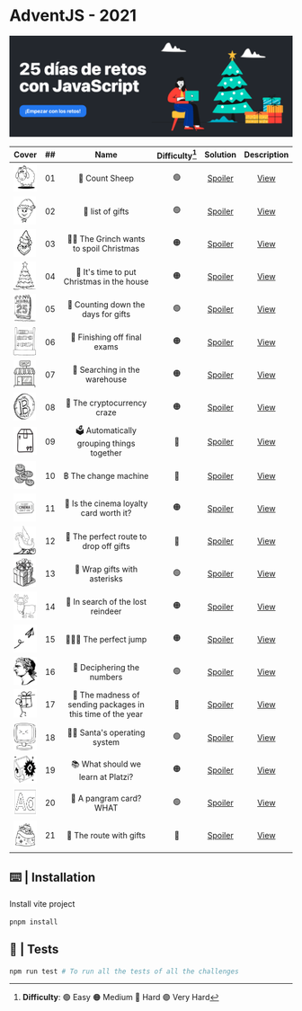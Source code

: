 # AdventJS - 2021

![cover2021](/public/cover2021.png)

| Cover | ##    |                               Name                                    | Difficulty[^1] |  Solution  | Description |
| ----- | :---: |:---------------------------------------------------------------------:|:------------:  | :--------: | :---------: |
| <img src="https://github.com/AlecANL/adventjs/blob/main/public/2021/sheep.png?raw=true" width="50" height="50" />       |  01   | 🐑 Count Sheep      |  🟢  | [Spoiler](https://github.com/AlecANL/adventjs/blob/main/src/2021/challenges/01/app.ts)         | [View](https://github.com/AlecANL/adventjs/tree/main/src/2021/challenges/01) | 280 |
| <img src="https://github.com/AlecANL/adventjs/blob/main/public/2021/elf.png?raw=true" width="40" height="50" />       |  02   | 🎁 list of gifts |         🟢     | [Spoiler](https://github.com/AlecANL/adventjs/blob/main/src/2021/challenges/02/app.ts)         | [View](https://github.com/AlecANL/adventjs/tree/main/src/2021/challenges/02)|
| <img src="https://github.com/AlecANL/adventjs/blob/main/public/2021/grinch.png?raw=true" width="40" height="50" />       |  03   | 🧑‍🎤 The Grinch wants to spoil Christmas|     🟠     | [Spoiler](https://github.com/AlecANL/adventjs/blob/main/src/2021/challenges/03/app.ts)         | [View](https://github.com/AlecANL/adventjs/tree/main/src/2021/challenges/03)|
| <img src="https://github.com/AlecANL/adventjs/blob/main/public/2021/xmas-tree.png?raw=true" width="40" height="50" />       |  04   | 🎄 It's time to put Christmas in the house|         🟠     | [Spoiler](https://github.com/AlecANL/adventjs/blob/main/src/2021/challenges/04/app.ts)         | [View](https://github.com/AlecANL/adventjs/tree/main/src/2021/challenges/04)|
| <img src="https://github.com/AlecANL/adventjs/blob/main/public/2021/25-december.png?raw=true" width="40" height="50" />       |  05   | 📆 Counting down the days for gifts |         🟢     | [Spoiler](https://github.com/AlecANL/adventjs/blob/main/src/2021/challenges/05/app.ts)         | [View](https://github.com/AlecANL/adventjs/tree/main/src/2021/challenges/05)|
| <img src="https://github.com/AlecANL/adventjs/blob/main/public/2021/math.png?raw=true" width="40" height="50" />       |  06   | 🧮 Finishing off final exams |         🟠     | [Spoiler](https://github.com/AlecANL/adventjs/blob/main/src/2021/challenges/06/app.ts)         | [View](https://github.com/AlecANL/adventjs/tree/main/src/2021/challenges/06)|
| <img src="https://github.com/AlecANL/adventjs/blob/main/public/2021/shop.png?raw=true" width="40" height="50" />       |  07   | 🏪 Searching in the warehouse |         🟠     | [Spoiler](https://github.com/AlecANL/adventjs/blob/main/src/2021/challenges/07/app.ts)         | [View](https://github.com/AlecANL/adventjs/tree/main/src/2021/challenges/07)|
| <img src="https://github.com/AlecANL/adventjs/blob/main/public/2021/bitcoin.png?raw=true" width="40" height="50" />       |  08   | 💸 The cryptocurrency craze |         🟠     | [Spoiler](https://github.com/AlecANL/adventjs/blob/main/src/2021/challenges/08/app.ts)         | [View](https://github.com/AlecANL/adventjs/tree/main/src/2021/challenges/08)|
| <img src="https://github.com/AlecANL/adventjs/blob/main/public/2021/package.png?raw=true" width="50" height="50" />       |  09   | 🗳️ Automatically grouping things together |         🔴     | [Spoiler](https://github.com/AlecANL/adventjs/blob/main/src/2021/challenges/09/app.ts)         | [View](https://github.com/AlecANL/adventjs/tree/main/src/2021/challenges/09)|
| <img src="https://github.com/AlecANL/adventjs/blob/main/public/2021/coins.png?raw=true" width="40" height="50" />       |  10   | ฿ The change machine |         🔴     | [Spoiler](https://github.com/AlecANL/adventjs/blob/main/src/2021/challenges/10/app.ts)         | [View](https://github.com/AlecANL/adventjs/tree/main/src/2021/challenges/10)|
| <img src="https://github.com/AlecANL/adventjs/blob/main/public/2021/cine.png?raw=true" width="40" height="50" />       |  11   | 🎫 Is the cinema loyalty card worth it? |         🟠     | [Spoiler](https://github.com/AlecANL/adventjs/blob/main/src/2021/challenges/11/app.ts)         | [View](https://github.com/AlecANL/adventjs/tree/main/src/2021/challenges/11)|
| <img src="https://github.com/AlecANL/adventjs/blob/main/public/2021/trineo.png?raw=true" width="40" height="50" />       |  12   |🧭 The perfect route to drop off gifts |         🔴     | [Spoiler](https://github.com/AlecANL/adventjs/blob/main/src/2021/challenges/12/app.ts)         | [View](https://github.com/AlecANL/adventjs/tree/main/src/2021/challenges/12)|
| <img src="https://github.com/AlecANL/adventjs/blob/main/public/2021/gift.png?raw=true" width="40" height="50" />       |  13   |🎁 Wrap gifts with asterisks |         🟢     | [Spoiler](https://github.com/AlecANL/adventjs/blob/main/src/2021/challenges/13/app.ts)         | [View](https://github.com/AlecANL/adventjs/tree/main/src/2021/challenges/13)|
| <img src="https://github.com/AlecANL/adventjs/blob/main/public/2021/reindeer.png?raw=true" width="45" height="50" />       |  14   |🦌 In search of the lost reindeer |         🟠     | [Spoiler](https://github.com/AlecANL/adventjs/blob/main/src/2021/challenges/14/app.ts)         | [View](https://github.com/AlecANL/adventjs/tree/main/src/2021/challenges/14)|
| <img src="https://github.com/AlecANL/adventjs/blob/main/public/2021/fly.png?raw=true" width="45" height="50" />       |  15   |🤾🏽‍♂️ The perfect jump |         🟠     | [Spoiler](https://github.com/AlecANL/adventjs/blob/main/src/2021/challenges/15/app.ts)         | [View](https://github.com/AlecANL/adventjs/tree/main/src/2021/challenges/15)|
| <img src="https://github.com/AlecANL/adventjs/blob/main/public/2021/roman.png?raw=true" width="45" height="50" />       |  16   | 🤔 Deciphering the numbers |         🟢     | [Spoiler](https://github.com/AlecANL/adventjs/blob/main/src/2021/challenges/16/app.ts)         | [View](https://github.com/AlecANL/adventjs/tree/main/src/2021/challenges/16)|
| <img src="https://github.com/AlecANL/adventjs/blob/main/public/2021/carrier.png?raw=true" width="45" height="50" />       |  17   | 🚛 The madness of sending packages in this time of the year |         🔴     | [Spoiler](https://github.com/AlecANL/adventjs/blob/main/src/2021/challenges/17/app.ts)         | [View](https://github.com/AlecANL/adventjs/tree/main/src/2021/challenges/17)|
| <img src="https://github.com/AlecANL/adventjs/blob/main/public/2021/computer.png?raw=true" width="45" height="50" />       |  18   | 🎅🏻 Santa's operating system |         🟢     | [Spoiler](https://github.com/AlecANL/adventjs/blob/main/src/2021/challenges/18/app.ts)         | [View](https://github.com/AlecANL/adventjs/tree/main/src/2021/challenges/18)|
| <img src="https://github.com/AlecANL/adventjs/blob/main/public/2021/platzi-regalo.png?raw=true" width="45" height="50" />       |  19   | 📚 What should we learn at Platzi?|         🟠     | [Spoiler](https://github.com/AlecANL/adventjs/blob/main/src/2021/challenges/19/app.ts) | [View](https://github.com/AlecANL/adventjs/tree/main/src/2021/challenges/19)|
| <img src="https://github.com/AlecANL/adventjs/blob/main/public/2021/alphabet.png?raw=true" width="50" height="50" />       |  20   | 💌 A pangram card? WHAT|         🟢     | [Spoiler](https://github.com/AlecANL/adventjs/blob/main/src/2021/challenges/20/app.ts) | [View](https://github.com/AlecANL/adventjs/tree/main/src/2021/challenges/20)|
| <img src="https://github.com/AlecANL/adventjs/blob/main/public/2021/bag-gifts.png?raw=true" width="50" height="50" />       |  21   | 🎒 The route with gifts |🔴| [Spoiler](https://github.com/AlecANL/adventjs/blob/main/src/2021/challenges/21/app.ts) | [View](https://github.com/AlecANL/adventjs/tree/main/src/2021/challenges/21)|

[^1]: **Difficulty**: 🟢 Easy 🟠 Medium 🔴 Hard 🟣 Very Hard

## ⌨️ | Installation

Install vite project

`pnpm install`

## 🧪 | Tests

```bash
npm run test # To run all the tests of all the challenges
```
